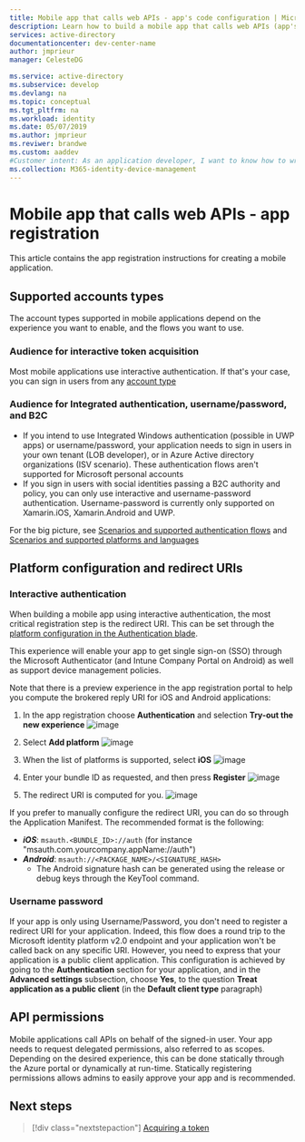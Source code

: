 ```yaml
---
title: Mobile app that calls web APIs - app's code configuration | Microsoft identity platform
description: Learn how to build a mobile app that calls web APIs (app's code configuration)
services: active-directory
documentationcenter: dev-center-name
author: jmprieur
manager: CelesteDG

ms.service: active-directory
ms.subservice: develop
ms.devlang: na
ms.topic: conceptual
ms.tgt_pltfrm: na
ms.workload: identity
ms.date: 05/07/2019
ms.author: jmprieur
ms.reviwer: brandwe
ms.custom: aaddev 
#Customer intent: As an application developer, I want to know how to write a mobile app that calls web APIs using the Microsoft identity platform for developers.
ms.collection: M365-identity-device-management
---
```


# Mobile app that calls web APIs - app registration

This article contains the app registration instructions for creating a mobile application.

## Supported accounts types

The account types supported in mobile applications depend on the experience you want to enable, and the flows you want to use.

### Audience for interactive token acquisition

Most mobile applications use interactive authentication. If that's your case, you can sign in users from any [account type](quickstart-register-app.md#register-a-new-application-using-the-azure-portal)

### Audience for Integrated authentication, username/password, and B2C

- If you intend to use Integrated Windows authentication (possible in UWP apps) or username/password, your application needs to sign in users in your own tenant (LOB developer), or in Azure Active directory organizations (ISV scenario). These authentication flows aren't supported for Microsoft personal accounts
- If you sign in users with social identities passing a B2C authority and policy, you can only use interactive and username-password authentication. Username-password is currently only supported on Xamarin.iOS, Xamarin.Android and UWP.

For the big picture, see [Scenarios and supported authentication flows](authentication-flows-app-scenarios.md#scenarios-and-supported-authentication-flows) and [Scenarios and supported platforms and languages](authentication-flows-app-scenarios.md#scenarios-and-supported-platforms-and-languages)

## Platform configuration and redirect URIs  

### Interactive authentication

When building a mobile app using interactive authentication, the most critical registration step is the redirect URI. This can be set through the [platform configuration in the Authentication blade](https://aka.ms/MobileAppReg).

This experience will enable your app to get single sign-on (SSO) through the Microsoft Authenticator (and Intune Company Portal on Android) as well as support device management policies.

Note that there is a preview experience in the app registration portal to help you compute the brokered reply URI for iOS and Android applications:

1. In the app registration choose **Authentication** and selection **Try-out the new experience**
   ![image](https://user-images.githubusercontent.com/13203188/60799285-2d031b00-a173-11e9-9d28-ac07a7ae894a.png)

2. Select **Add platform**
   ![image](https://user-images.githubusercontent.com/13203188/60799366-4c01ad00-a173-11e9-934f-f02e26c9429e.png)

3. When the list of platforms is supported, select **iOS**
   ![image](https://user-images.githubusercontent.com/13203188/60799411-60de4080-a173-11e9-9dcc-d39a45826d42.png)

4. Enter your bundle ID as requested, and then press **Register**
   ![image](https://user-images.githubusercontent.com/13203188/60799477-7eaba580-a173-11e9-9f8b-431f5b09344e.png)

5. The redirect URI is computed for you.
   ![image](https://user-images.githubusercontent.com/13203188/60799538-9e42ce00-a173-11e9-860a-015a1840fd19.png)

If you prefer to manually configure the redirect URI, you can do so through the Application Manifest. The recommended format is the following:

- ***iOS***: `msauth.<BUNDLE_ID>://auth` (for instance  "msauth.com.yourcompany.appName://auth")
- ***Android***: `msauth://<PACKAGE_NAME>/<SIGNATURE_HASH>`
  - The Android signature hash can be generated using the release or debug keys through the KeyTool command.

### Username password

If your app is only using Username/Password, you don't need to register a redirect URI for your application. Indeed, this flow does a round trip to the Microsoft identity platform v2.0 endpoint and your application won't be called back on any specific URI. However, you need to express that your application is a public client application. This configuration is achieved by going to the **Authentication** section for your application, and in the **Advanced settings** subsection, choose **Yes**, to the question **Treat application as a public client** (in the **Default client type** paragraph)

## API permissions

Mobile applications call APIs on behalf of the signed-in user. Your app needs to request delegated permissions, also referred to as scopes. Depending on the desired experience, this can be done statically through the Azure portal or dynamically at run-time. Statically registering permissions allows admins to easily approve your app and is recommended.

## Next steps

> [!div class="nextstepaction"]
> [Acquiring a token](scenario-mobile-app-configuration.md)
